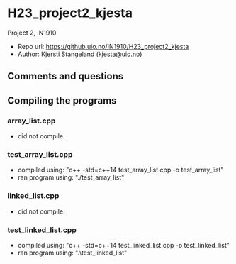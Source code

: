 # H23_project2_kjesta
Project 2, IN1910
- Repo url: https://github.uio.no/IN1910/H23_project2_kjesta
- Author: Kjersti Stangeland (kjesta@uio.no)

## Comments and questions

## Compiling the programs

### array_list.cpp
- did not compile.
### test_array_list.cpp
- compiled using: "c++ -std=c++14 test_array_list.cpp -o test_array_list"
- ran program using: "./test_array_list"
### linked_list.cpp
- did not compile.
### test_linked_list.cpp
- compiled using: "c++ -std=c++14 test_linked_list.cpp -o test_linked_list"
- ran program using: ".\test_linked_list"